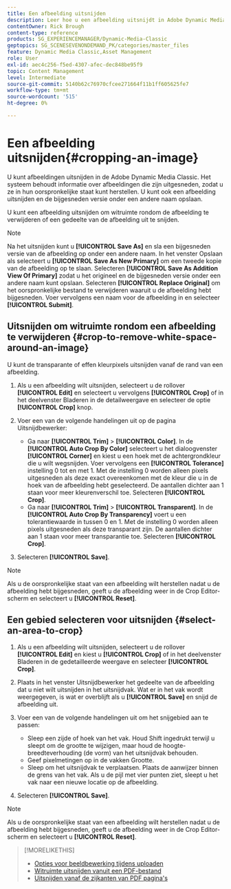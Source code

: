 ```yaml
---
title: Een afbeelding uitsnijden
description: Leer hoe u een afbeelding uitsnijdt in Adobe Dynamic Media Classic.
contentOwner: Rick Brough
content-type: reference
products: SG_EXPERIENCEMANAGER/Dynamic-Media-Classic
geptopics: SG_SCENESEVENONDEMAND_PK/categories/master_files
feature: Dynamic Media Classic,Asset Management
role: User
exl-id: aec4c256-f5ed-4307-afec-dec848be95f9
topic: Content Management
level: Intermediate
source-git-commit: 5140b62c76970cfcee271664f11b1ff605625fe7
workflow-type: tm+mt
source-wordcount: '515'
ht-degree: 0%

---
```


# Een afbeelding uitsnijden{#cropping-an-image}

U kunt afbeeldingen uitsnijden in de Adobe Dynamic Media Classic. Het systeem behoudt informatie over afbeeldingen die zijn uitgesneden, zodat u ze in hun oorspronkelijke staat kunt herstellen. U kunt ook een afbeelding uitsnijden en de bijgesneden versie onder een andere naam opslaan.

U kunt een afbeelding uitsnijden om witruimte rondom de afbeelding te verwijderen of een gedeelte van de afbeelding uit te snijden.

>[!NOTE]
>
>Na het uitsnijden kunt u **[!UICONTROL Save As]** en sla een bijgesneden versie van de afbeelding op onder een andere naam. In het venster Opslaan als selecteert u **[!UICONTROL Save As New Primary]** om een tweede kopie van de afbeelding op te slaan. Selecteren **[!UICONTROL Save As Addition View Of Primary]** zodat u het origineel en de bijgesneden versie onder een andere naam kunt opslaan. Selecteren **[!UICONTROL Replace Original]** om het oorspronkelijke bestand te verwijderen waaruit u de afbeelding hebt bijgesneden. Voer vervolgens een naam voor de afbeelding in en selecteer **[!UICONTROL Submit]**.

## Uitsnijden om witruimte rondom een afbeelding te verwijderen {#crop-to-remove-white-space-around-an-image}

U kunt de transparante of effen kleurpixels uitsnijden vanaf de rand van een afbeelding.

1. Als u een afbeelding wilt uitsnijden, selecteert u de rollover **[!UICONTROL Edit]** en selecteert u vervolgens **[!UICONTROL Crop]** of in het deelvenster Bladeren in de detailweergave en selecteer de optie **[!UICONTROL Crop]** knop.
1. Voer een van de volgende handelingen uit op de pagina Uitsnijdbewerker:

   * Ga naar **[!UICONTROL Trim]** > **[!UICONTROL Color]**. In de **[!UICONTROL Auto Crop By Color]** selecteert u het dialoogvenster **[!UICONTROL Corner]** en kiest u een hoek met de achtergrondkleur die u wilt wegsnijden. Voer vervolgens een **[!UICONTROL Tolerance]** instelling 0 tot en met 1. Met de instelling 0 worden alleen pixels uitgesneden als deze exact overeenkomen met de kleur die u in de hoek van de afbeelding hebt geselecteerd. De aantallen dichter aan 1 staan voor meer kleurenverschil toe. Selecteren **[!UICONTROL Crop]**.
   * Ga naar **[!UICONTROL Trim]** > **[!UICONTROL Transparent]**. In de **[!UICONTROL Auto Crop By Transparency]** voert u een tolerantiewaarde in tussen 0 en 1. Met de instelling 0 worden alleen pixels uitgesneden als deze transparant zijn. De aantallen dichter aan 1 staan voor meer transparantie toe. Selecteren **[!UICONTROL Crop]**.

1. Selecteren **[!UICONTROL Save]**.

>[!NOTE]
>
>Als u de oorspronkelijke staat van een afbeelding wilt herstellen nadat u de afbeelding hebt bijgesneden, geeft u de afbeelding weer in de Crop Editor-scherm en selecteert u **[!UICONTROL Reset]**.

## Een gebied selecteren voor uitsnijden {#select-an-area-to-crop}

1. Als u een afbeelding wilt uitsnijden, selecteert u de rollover **[!UICONTROL Edit]** en kiest u **[!UICONTROL Crop]** of in het deelvenster Bladeren in de gedetailleerde weergave en selecteer **[!UICONTROL Crop]**.

1. Plaats in het venster Uitsnijdbewerker het gedeelte van de afbeelding dat u niet wilt uitsnijden in het uitsnijdvak. Wat er in het vak wordt weergegeven, is wat er overblijft als u **[!UICONTROL Save]** en snijd de afbeelding uit.
1. Voer een van de volgende handelingen uit om het snijgebied aan te passen:

   * Sleep een zijde of hoek van het vak. Houd Shift ingedrukt terwijl u sleept om de grootte te wijzigen, maar houd de hoogte-breedteverhouding (de vorm) van het uitsnijdvak behouden.
   * Geef pixelmetingen op in de vakken Grootte.
   * Sleep om het uitsnijdvak te verplaatsen. Plaats de aanwijzer binnen de grens van het vak. Als u de pijl met vier punten ziet, sleept u het vak naar een nieuwe locatie op de afbeelding.

1. Selecteren **[!UICONTROL Save]**.

>[!NOTE]
>
>Als u de oorspronkelijke staat van een afbeelding wilt herstellen nadat u de afbeelding hebt bijgesneden, geeft u de afbeelding weer in de Crop Editor-scherm en selecteert u **[!UICONTROL Reset]**.

>[!MORELIKETHIS]
>
>* [Opties voor beeldbewerking tijdens uploaden](image-editing-options-upload.md#image-editing-options-at-upload)
>* [Witruimte uitsnijden vanuit een PDF-bestand](pdfs.md#cropping_white_space_from_a_pdf_file)
>* [Uitsnijden vanaf de zijkanten van PDF pagina&#39;s](pdfs.md#cropping_from_the_sides_of_pdf_pages)
